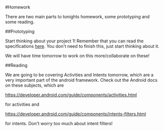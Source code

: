 #Homework

There are two main parts to tonights homework, some prototyping and some reading. 

##Prototyping

Start thinking about your project 1! Remember that you can read the specifications [here](https://github.com/GA-SF-ADI/adi-2-resources/tree/master/projects). You don't need to finish this, just start thinking about it.

We will have time tomorrow to work on this more/collaborate on these! 

##Reading

We are going to be covering Activities and Intents tomorrow, which are a very important part of the android framework. Check out the Android docs on these subjects, which are 

https://developer.android.com/guide/components/activities.html

for activities and 

https://developer.android.com/guide/components/intents-filters.html

for intents. Don't worry too much about intent filters! 

